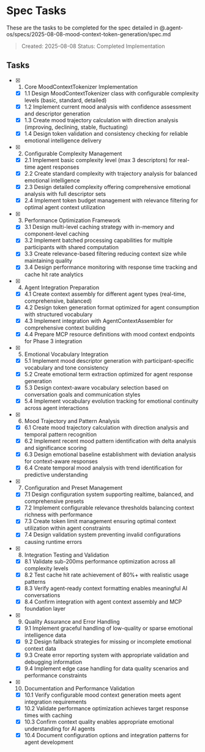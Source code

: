 # Spec Tasks

These are the tasks to be completed for the spec detailed in @.agent-os/specs/2025-08-08-mood-context-token-generation/spec.md

> Created: 2025-08-08
> Status: Completed Implementation

## Tasks

- [x] 1. Core MoodContextTokenizer Implementation
  - [x] 1.1 Design MoodContextTokenizer class with configurable complexity levels (basic, standard, detailed)
  - [x] 1.2 Implement current mood analysis with confidence assessment and descriptor generation
  - [x] 1.3 Create mood trajectory calculation with direction analysis (improving, declining, stable, fluctuating)
  - [x] 1.4 Design token validation and consistency checking for reliable emotional intelligence delivery

- [x] 2. Configurable Complexity Management
  - [x] 2.1 Implement basic complexity level (max 3 descriptors) for real-time agent responses
  - [x] 2.2 Create standard complexity with trajectory analysis for balanced emotional intelligence
  - [x] 2.3 Design detailed complexity offering comprehensive emotional analysis with full descriptor sets
  - [x] 2.4 Implement token budget management with relevance filtering for optimal agent context utilization

- [x] 3. Performance Optimization Framework
  - [x] 3.1 Design multi-level caching strategy with in-memory and component-level caching
  - [x] 3.2 Implement batched processing capabilities for multiple participants with shared computation
  - [x] 3.3 Create relevance-based filtering reducing context size while maintaining quality
  - [x] 3.4 Design performance monitoring with response time tracking and cache hit rate analytics

- [x] 4. Agent Integration Preparation
  - [x] 4.1 Create context assembly for different agent types (real-time, comprehensive, balanced)
  - [x] 4.2 Design token generation format optimized for agent consumption with structured vocabulary
  - [x] 4.3 Implement integration with AgentContextAssembler for comprehensive context building
  - [x] 4.4 Prepare MCP resource definitions with mood context endpoints for Phase 3 integration

- [x] 5. Emotional Vocabulary Integration
  - [x] 5.1 Implement mood descriptor generation with participant-specific vocabulary and tone consistency
  - [x] 5.2 Create emotional term extraction optimized for agent response generation
  - [x] 5.3 Design context-aware vocabulary selection based on conversation goals and communication styles
  - [x] 5.4 Implement vocabulary evolution tracking for emotional continuity across agent interactions

- [x] 6. Mood Trajectory and Pattern Analysis
  - [x] 6.1 Create mood trajectory calculation with direction analysis and temporal pattern recognition
  - [x] 6.2 Implement recent mood pattern identification with delta analysis and significance scoring
  - [x] 6.3 Design emotional baseline establishment with deviation analysis for context-aware responses
  - [x] 6.4 Create temporal mood analysis with trend identification for predictive understanding

- [x] 7. Configuration and Preset Management
  - [x] 7.1 Design configuration system supporting realtime, balanced, and comprehensive presets
  - [x] 7.2 Implement configurable relevance thresholds balancing context richness with performance
  - [x] 7.3 Create token limit management ensuring optimal context utilization within agent constraints
  - [x] 7.4 Design validation system preventing invalid configurations causing runtime errors

- [x] 8. Integration Testing and Validation
  - [x] 8.1 Validate sub-200ms performance optimization across all complexity levels
  - [x] 8.2 Test cache hit rate achievement of 80%+ with realistic usage patterns
  - [x] 8.3 Verify agent-ready context formatting enables meaningful AI conversations
  - [x] 8.4 Confirm integration with agent context assembly and MCP foundation layer

- [x] 9. Quality Assurance and Error Handling
  - [x] 9.1 Implement graceful handling of low-quality or sparse emotional intelligence data
  - [x] 9.2 Design fallback strategies for missing or incomplete emotional context data
  - [x] 9.3 Create error reporting system with appropriate validation and debugging information
  - [x] 9.4 Implement edge case handling for data quality scenarios and performance constraints

- [x] 10. Documentation and Performance Validation
  - [x] 10.1 Verify configurable mood context generation meets agent integration requirements
  - [x] 10.2 Validate performance optimization achieves target response times with caching
  - [x] 10.3 Confirm context quality enables appropriate emotional understanding for AI agents
  - [x] 10.4 Document configuration options and integration patterns for agent development

